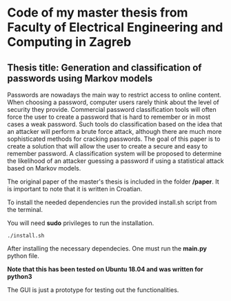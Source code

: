# Code of my master thesis from Faculty of Electrical Engineering and Computing in Zagreb

## Thesis title: Generation and classification of passwords using Markov models

Passwords are nowadays the main way to restrict access to online content.
When choosing a password, computer users rarely think about the level of security
they provide. Commercial password classification tools will often force the user
to create a password that is hard to remember or in most cases a weak password.
Such tools do classification based on the idea that an attacker will perform a brute
force attack, although there are much more sophisticated methods for cracking
passwords. The goal of this paper is to create a solution that will allow the user
to create a secure and easy to remember password. A classification system will be
proposed to determine the likelihood of an attacker guessing a password if using
a statistical attack based on Markov models.


The original paper of the master's thesis is included in the folder **/paper**. It is important to note that it is written in Croatian.

To install the needed dependencies run the provided install.sh script from the terminal.

You will need **sudo** privileges to run the installation.

```./install.sh ```


After installing the necessary dependecies. One must run the **main.py** python file. 

**Note that this has been tested on Ubuntu 18.04 and was written for python3**

The GUI is just a prototype for testing out the functionalities.



